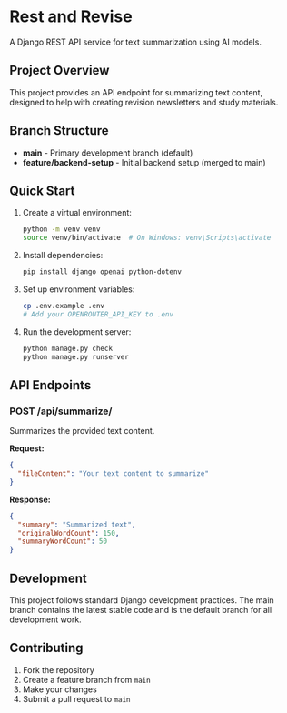 # Rest and Revise

A Django REST API service for text summarization using AI models.

## Project Overview

This project provides an API endpoint for summarizing text content, designed to help with creating revision newsletters and study materials.

## Branch Structure

- **main** - Primary development branch (default)
- **feature/backend-setup** - Initial backend setup (merged to main)

## Quick Start

1. Create a virtual environment:
   ```bash
   python -m venv venv
   source venv/bin/activate  # On Windows: venv\Scripts\activate
   ```

2. Install dependencies:
   ```bash
   pip install django openai python-dotenv
   ```

3. Set up environment variables:
   ```bash
   cp .env.example .env
   # Add your OPENROUTER_API_KEY to .env
   ```

4. Run the development server:
   ```bash
   python manage.py check
   python manage.py runserver
   ```

## API Endpoints

### POST /api/summarize/
Summarizes the provided text content.

**Request:**
```json
{
  "fileContent": "Your text content to summarize"
}
```

**Response:**
```json
{
  "summary": "Summarized text",
  "originalWordCount": 150,
  "summaryWordCount": 50
}
```

## Development

This project follows standard Django development practices. The main branch contains the latest stable code and is the default branch for all development work.

## Contributing

1. Fork the repository
2. Create a feature branch from `main`
3. Make your changes
4. Submit a pull request to `main`